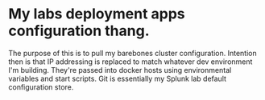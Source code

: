 # My labs deployment apps configuration thang.
The purpose of this is to pull my barebones cluster configuration.  Intention then is that IP addressing is replaced to match whatever dev environment I'm building.  They're passed into docker hosts using environmental variables and start scripts.  Git is essentially my Splunk lab default configuration store.
